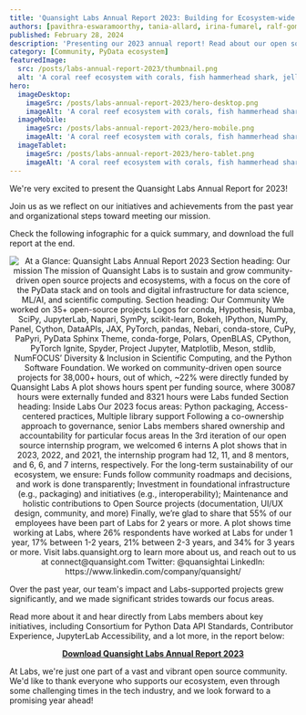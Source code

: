```yaml
---
title: 'Quansight Labs Annual Report 2023: Building for Ecosystem-wide Impact and Sustainability'
authors: [pavithra-eswaramoorthy, tania-allard, irina-fumarel, ralf-gommers]
published: February 28, 2024
description: 'Presenting our 2023 annual report! Read about our open source project and community highlights, initiatives, and work culture.'
category: [Community, PyData ecosystem]
featuredImage:
  src: /posts/labs-annual-report-2023/thumbnail.png
  alt: 'A coral reef ecosystem with corals, fish hammerhead shark, jelly fish, and turtle.'
hero:
  imageDesktop:
    imageSrc: /posts/labs-annual-report-2023/hero-desktop.png
    imageAlt: 'A coral reef ecosystem with corals, fish hammerhead shark, jelly fish, and turtle.'
  imageMobile:
    imageSrc: /posts/labs-annual-report-2023/hero-mobile.png
    imageAlt: 'A coral reef ecosystem with corals, fish hammerhead shark, jelly fish, and turtle.'
  imageTablet:
    imageSrc: /posts/labs-annual-report-2023/hero-tablet.png
    imageAlt: 'A coral reef ecosystem with corals, fish hammerhead shark, jelly fish, and turtle.'
---
```


We're very excited to present the Quansight Labs Annual Report for 2023!

Join us as we reflect on our initiatives and achievements from the past year and organizational steps toward meeting our mission.

Check the following infographic for a quick summary, and download the full report at the end.

<p align="center">
  <img
    src="/posts/labs-annual-report-2023/labs-annual-report-2023-infographic.png"
    alt="At a Glance: Quansight Labs Annual Report 2023
    Section heading: Our mission
    The mission of Quansight Labs is to sustain and grow community-driven open source projects and ecosystems, with a focus on the core of the PyData stack and on tools and digital infrastructure for data science, ML/AI, and scientific computing.
    Section heading: Our Community
    We worked on 35+ open-source projects
    Logos for conda, Hypothesis, Numba, SciPy, JupyterLab, Napari, SymPy,  scikit-learn, Bokeh, IPython,  NumPy, Panel, Cython, DataAPIs, JAX, PyTorch, pandas, Nebari, conda-store, CuPy, PaPyri, PyData Sphinx Theme, conda-forge, Polars, OpenBLAS, CPython, PyTorch Ignite, Spyder, Project Jupyter, Matplotlib, Meson, stdlib, NumFOCUS’ Diversity & Inclusion in Scientific Computing, and the Python Software Foundation.
    We worked on community-driven open source projects for 38,000+ hours, out of which, ~22% were directly funded by Quansight Labs
    A plot shows hours spent per funding source, where 30087 hours were externally funded and 8321 hours were Labs funded
    Section heading: Inside Labs
    Our 2023 focus areas: Python packaging, Access-centered practices, Multiple library support
    Following a co-ownership approach to governance, senior Labs members shared ownership and accountability for particular focus areas
    In the 3rd iteration of our open source internship program, we welcomed 6 interns
    A plot shows that in 2023, 2022, and 2021, the internship program had 12, 11, and 8 mentors, and 6, 6, and 7 interns, respectively.
    For the long-term sustainability of our ecosystem, we ensure: Funds follow community roadmaps and decisions, and work is done transparently; Investment in foundational infrastructure (e.g., packaging) and initiatives (e.g., interoperability); Maintenance and holistic contributions to Open Source projects (documentation, UI/UX design, community, and more)
    Finally, we’re glad to share that 55% of our employees have been part of Labs for 2 years or more.
    A plot shows time working at Labs, where 26% respondents have worked at Labs for under 1 year, 17% between 1-2 years, 21% between 2-3 years, and 34% for 3 years or more.
    Visit labs.quansight.org to learn more about us, and reach out to us at connect@quansight.com
    Twitter: @quansightai
    LinkedIn: https://www.linkedin.com/company/quansight/"
/>

</p>

Over the past year, our team's impact and Labs-supported projects grew significantly, and we made significant strides towards our focus areas.

Read more about it and hear directly from Labs members about key initiatives, including Consortium for Python Data API Standards, Contributor Experience, JupyterLab Accessibility, and a lot more, in the report below:

<p align="center">
  <a href="">
    <b>Download Quansight Labs Annual Report 2023</b>
  </a>
</p>

At Labs, we're just one part of a vast and vibrant open source community. We'd like to thank everyone who supports our ecosystem, even through some challenging times in the tech industry, and we look forward to a promising year ahead!
